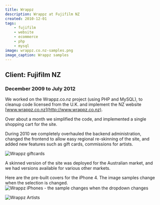 ```yaml
---
title: Wrappz
description: Wrappz at Fujifilm NZ
created: 2010-12-01
tags:
    - fujifilm
    - website
    - ecommerce
    - php
    - mysql
image: wrappz.co.nz-samples.png
image_caption: Wrappz samples
---
```

## Client: Fujifilm NZ
### December 2009 to July 2012


We worked on the Wrappz.co.nz project (using PHP and MySQL), to cleanup code licensed from the U.K.
and implement the NZ website [www.wrappz.co.nz](http://www.wrappz.co.nz). 

<!--more-->

Over about a month we simplified the code, and implemented a single shopping cart
for the site. 

During 2010 we completely overhauled the backend administration,
changed the frontend to allow easy regional re-skinning of the site, and added
new features such as gift cards, commissions for artists.

![Wrappz giftcards](images/projects/wrappz.co.nz-giftcards.png)

A skinned version of the site was deployed for the Australian market, and we had versions available for various other markets.

Here are the pre-built covers for the iPhone 4. The image samples change when the selection is changed.
![Wrappz iPhones - the sample changes when the dropdown changes](images/projects/wrappz.co.nz-iphone.png)

![Wrappz Artists](images/projects/wrappz.co.nz-images.png)

